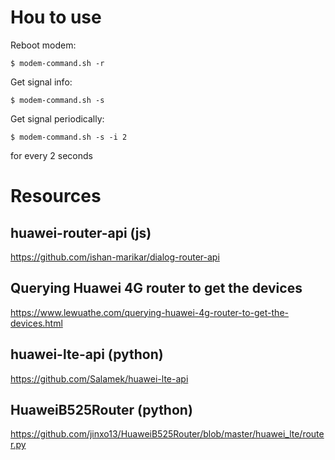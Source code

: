 # Hou to use

Reboot modem:
```
$ modem-command.sh -r
```

Get signal info:
```
$ modem-command.sh -s
```

Get signal periodically:
```
$ modem-command.sh -s -i 2
```
for every 2 seconds

# Resources

## huawei-router-api (js)
https://github.com/ishan-marikar/dialog-router-api

## Querying Huawei 4G router to get the devices
https://www.lewuathe.com/querying-huawei-4g-router-to-get-the-devices.html

## huawei-lte-api (python)
https://github.com/Salamek/huawei-lte-api

## HuaweiB525Router (python)
https://github.com/jinxo13/HuaweiB525Router/blob/master/huawei_lte/router.py
